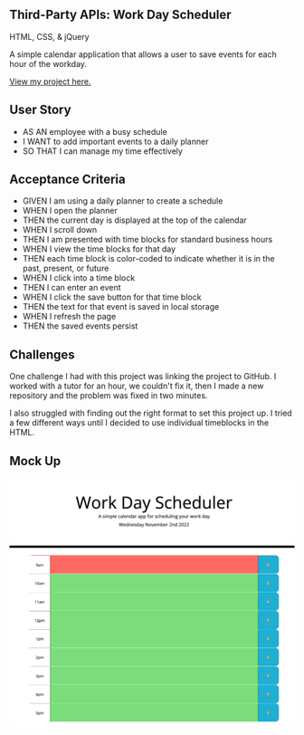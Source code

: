 ## Third-Party APIs: Work Day Scheduler

HTML, CSS, & jQuery

A simple calendar application that allows a user to save events for each hour of the workday.

<a href="url">View my project here.</a>

## User Story
- AS AN employee with a busy schedule
- I WANT to add important events to a daily planner 
- SO THAT I can manage my time effectively

## Acceptance Criteria
- GIVEN I am using a daily planner to create a schedule 
- WHEN I open the planner 
- THEN the current day is displayed at the top of the calendar 
- WHEN I scroll down 
- THEN I am presented with time blocks for standard business hours 
- WHEN I view the time blocks for that day 
- THEN each time block is color-coded to indicate whether it is in the past, present, or future 
- WHEN I click into a time block 
- THEN I can enter an event 
- WHEN I click the save button for that time block 
- THEN the text for that event is saved in local storage 
- WHEN I refresh the page 
- THEN the saved events persist

## Challenges
One challenge I had with this project was linking the project to GitHub. I worked with a tutor for an hour, we couldn't fix it, then I made a new repository and the problem was fixed in two minutes.

I also struggled with finding out the right format to set this project up. I tried a few different ways until I decided to use individual timeblocks in the HTML.

## Mock Up
<img src="Screen Shot 2022-11-02 at 9.11.50 AM.png">
